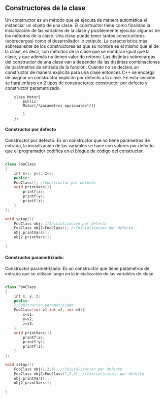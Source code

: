## Constructores de la clase

Un constructor es un método que se ejecuta de manera automática al instanciar un objeto de una clase. El constructor tiene como finalidad la incialización de las variables de la clase y posiblemente ejecutar algunos de los métodos de la clase. Una clase puede tener tantos constructores (sobrecargas) como el desarrollador lo estipule. La característica más sobresaliente de los constructores es que su nombre es el mismo que el de la clase, es decir, son métodos de la clase que se nombran igual que la clase, y que además no tienen valor de retorno. Las distintas sobrecargas del constructor de una clase van a depender de las distintas combinaciones de parámetros de entrada de la función. Cuando no se declara un constructor de manera explícita para una clase entonces C++ se encarga de asignar un constructor implícito por defecto a la clase. En esta sección se hará énfasis en 2 tipos de constructores: constructor por defecto y constructor parametrizado.



```cppp
	class Motor{
		public:
		Motor(/*parametros opcionales*/){
		
		}
	};
```

#### Constructor por defecto

Constructor por defecto: Es un constructor que no tiene parámetros de entrada, la inicialización de las variables se hace con valores por defecto que el programador codifica en el bloque de código del constructor.

```cpp

class FooClass
{
	int x=1, y=2, z=3;
	public:
	FooClass(); //Constructor por defecto
	void printVars(){
		printf(x);
		printf(y);
		printf(z);
	}
};

void setup(){
	FooClass obj; //Inicializacion por defecto
	FooClass obj2=FooClass(); //Inicializacion por defecto
	obj.printVars();
	obj2.printVars();
	
}
```

#### Constructor parametrizado:
Constructor parametrizado: Es un constructor que tiene parámetros de entrada que se utilizan luego en la inicialización de las variables de clase.


```cpp

class FooClass
{
	int x, y, z;
	public:
	//Constructor parametrizado
	FooClass(int v1,int v2, int v3){
		x=v1;
		y=v2;
		z=v3;
	}
	void printVars(){
		printf(x);
		printf(y);
		printf(z);
	}
};

void setup(){
	FooClass obj(1,2,3); //Inicializacion por defecto
	FooClass obj2=FooClass(1,2,3); //Inicializacion por defecto
	obj.printVars();
	obj2.printVars();
	
}
```
